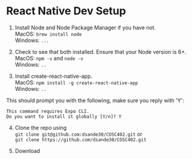 # React Native Dev Setup
1. Install Node and Node Package Manager if you have not.  
MacOS: `brew install node`   
Windows: `...`  

2. Check to see that both installed. Ensure that your Node version is 6+.  
MacOS: `npm -v` and `node -v`  
Windows: `..`

3. Install create-react-native-app.  
MacOS: `npm install -g create-react-native-app`  
Windows: `..`

This should prompt you with the following, make sure you reply with 'Y':
```
This command requires Expo CLI.
Do you want to install it globally [Y/n]? Y
```

4. Clone the repo using  
`git clone git@github.com:dsande30/COSC402.git` or   
`git clone https://github.com/dsande30/COSC402.git`  

5. Download
